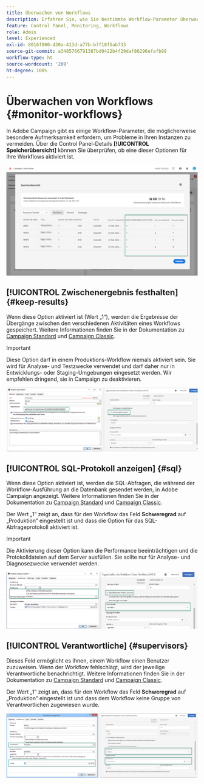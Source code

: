 ```yaml
---
title: Überwachen von Workflows
description: Erfahren Sie, wie Sie bestimmte Workflow-Parameter überwachen können, die möglicherweise Aufmerksamkeit erfordern, um Probleme auf Ihren Instanzen zu vermeiden.
feature: Control Panel, Monitoring, Workflows
role: Admin
level: Experienced
exl-id: 8016f800-430a-413d-a77b-b7f18f5ab733
source-git-commit: a3485766791387bd9422b4f29daf86296efafb98
workflow-type: ht
source-wordcount: '269'
ht-degree: 100%
---
```


# Überwachen von Workflows {#monitor-workflows}

<!-- Clean paused and completed workflows

When [!DNL Adobe Campaign] workflows are paused or completed, they leave temporary tables on your instances database that consume space and can lead to performance issues.

Control Panel allows you to identify those workflows and clean the temporary resources generated on your instances.

>[!NOTE]
>
>Technically, this operation executes the **[!UICONTROL Database cleanup technical workflow]** that runs on your Campaign instance everyday (see [Campaign Standard](https://experienceleague.adobe.com/docs/campaign-standard/using/administrating/application-settings/technical-workflows.html#list-of-technical-workflows) and [Campaign Classic](https://experienceleague.adobe.com/docs/campaign-classic/using/monitoring-campaign-classic/data-processing/database-cleanup-workflow.html) documentation). 

To clean paused and completed workflows, follow these steps:

1. Navigate to the **[!UICONTROL Performance monitoring]** card.

1. In the **[!UICONTROL Databases]** tab, select the instance where you want to perform the operation.

1. Access the **[!UICONTROL Storage overview]** details, then filter the list on **[!UICONTROL Temporary tables]**. Learn more on **[!UICONTROL Storage overview]** in [this page](database-storage-overview.md).

    ![](assets/wkf-monitoring-filter.png)

1. All temporary tables generated on your instances by workflows and deliveries display. Click the **[!UICONTROL Clean now]** button to delete the resources generated by paused and completed workflows.

    ![](assets/wkf-monitoring-clean.png)

1. Once the operation is confirmed, you can track the estimated remaining time in the **[!UICONTROL Storage overview]** list.

    ![](assets/wkf-monitoring-in-progress.png)

Monitor workflow parameters -->

In Adobe Campaign gibt es einige Workflow-Parameter, die möglicherweise besondere Aufmerksamkeit erfordern, um Probleme in Ihren Instanzen zu vermeiden. Über die Control Panel-Details **[!UICONTROL Speicherübersicht]** können Sie überprüfen, ob eine dieser Optionen für Ihre Workflows aktiviert ist.

![](assets/wkf-monitoring-parameters.png)

## **[!UICONTROL Zwischenergebnis festhalten]** {#keep-results}

Wenn diese Option aktiviert ist (Wert „1“), werden die Ergebnisse der Übergänge zwischen den verschiedenen Aktivitäten eines Workflows gespeichert. Weitere Informationen finden Sie in der Dokumentation zu [Campaign Standard](https://experienceleague.adobe.com/docs/campaign-standard/using/managing-processes-and-data/executing-a-workflow/managing-execution-options.html?lang=de) und [Campaign Classic](https://experienceleague.adobe.com/docs/campaign-classic/using/automating-with-workflows/introduction/workflow-best-practices.html?lang=de#logs).

>[!IMPORTANT]
>
>Diese Option darf in einem Produktions-Workflow niemals aktiviert sein. Sie wird für Analyse- und Testzwecke verwendet und darf daher nur in Entwicklungs- oder Staging-Umgebungen eingesetzt werden. Wir empfehlen dringend, sie in Campaign zu deaktivieren.

![](assets/wkf-monitoring-keep.png)

## **[!UICONTROL SQL-Protokoll anzeigen]** {#sql}

Wenn diese Option aktiviert ist, werden die SQL-Abfragen, die während der Workflow-Ausführung an die Datenbank gesendet werden, in Adobe Campaign angezeigt. Weitere Informationen finden Sie in der Dokumentation zu [Campaign Standard](https://experienceleague.adobe.com/docs/campaign-standard/using/managing-processes-and-data/executing-a-workflow/managing-execution-options.html?lang=de) und [Campaign Classic](https://experienceleague.adobe.com/docs/campaign-classic/using/automating-with-workflows/advanced-management/workflow-properties.html?lang=de#execution).

Der Wert „1“ zeigt an, dass für den Workflow das Feld **Schweregrad** auf „Produktion“ eingestellt ist und dass die Option für das SQL-Abfrageprotokoll aktiviert ist.

>[!IMPORTANT]
>
>Die Aktivierung dieser Option kann die Performance beeinträchtigen und die Protokolldateien auf dem Server ausfüllen. Sie sollte nur für Analyse- und Diagnosezwecke verwendet werden.

![](assets/wkf-monitoring-sql.png)

## **[!UICONTROL Verantwortliche]** {#supervisors}

Dieses Feld ermöglicht es Ihnen, einem Workflow einen Benutzer zuzuweisen. Wenn der Workflow fehlschlägt, wird der jeweilige Verantwortliche benachrichtigt. Weitere Informationen finden Sie in der Dokumentation zu [Campaign Standard](https://experienceleague.adobe.com/docs/campaign-standard/using/managing-processes-and-data/executing-a-workflow/monitoring-workflow-execution.html?lang=de#error-management) und [Campaign Classic](https://experienceleague.adobe.com/docs/campaign-classic/using/automating-with-workflows/advanced-management/workflow-properties.html?lang=de#error-management).

Der Wert „1“ zeigt an, dass für den Workflow das Feld **Schweregrad** auf „Produktion“ eingestellt ist und dass dem Workflow keine Gruppe von Verantwortlichen zugewiesen wurde.

![](assets/wkf-monitoring-supervisors.png)
